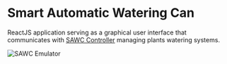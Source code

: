 # Smart Automatic Watering Can

ReactJS application serving as a graphical user interface that communicates with [SAWC Controller](https://github.com/pistom/sawc-embedded-controller) managing plants watering systems.

![SAWC Emulator](https://gist.github.com/pistom/976790556d4271fd1cca119c9fe11d92/raw/5cf47a396ea1a78f73a9aa5dc9c8da98e066e8bc/sawc02.gif)
